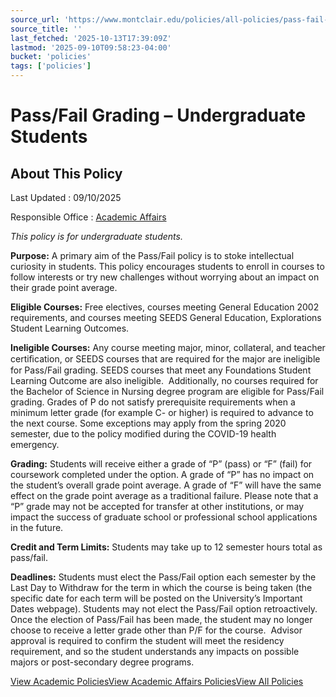 ```yaml
---
source_url: 'https://www.montclair.edu/policies/all-policies/pass-fail-grading/'
source_title: ''
last_fetched: '2025-10-13T17:39:09Z'
lastmod: '2025-09-10T09:58:23-04:00'
bucket: 'policies'
tags: ['policies']
---
```


# Pass/Fail Grading – Undergraduate Students

## About This Policy

Last Updated
:   09/10/2025

Responsible Office
:   [Academic Affairs](https://www.montclair.edu/policies/responsible-office/academic-affairs/)

*This policy is for undergraduate students.*

**Purpose:** A primary aim of the Pass/Fail policy is to stoke intellectual curiosity in students. This policy encourages students to enroll in courses to follow interests or try new challenges without worrying about an impact on their grade point average.

**Eligible Courses:** Free electives, courses meeting General Education 2002 requirements, and courses meeting SEEDS General Education, Explorations Student Learning Outcomes.

**Ineligible Courses:** Any course meeting major, minor, collateral, and teacher certiﬁcation, or SEEDS courses that are required for the major are ineligible for Pass/Fail grading. SEEDS courses that meet any Foundations Student Learning Outcome are also ineligible.  Additionally, no courses required for the Bachelor of Science in Nursing degree program are eligible for Pass/Fail grading. Grades of P do not satisfy prerequisite requirements when a minimum letter grade (for example C- or higher) is required to advance to the next course. Some exceptions may apply from the spring 2020 semester, due to the policy modified during the COVID-19 health emergency.

**Grading:** Students will receive either a grade of “P” (pass) or “F” (fail) for coursework completed under the option. A grade of “P” has no impact on the student’s overall grade point average. A grade of “F” will have the same effect on the grade point average as a traditional failure. Please note that a “P” grade may not be accepted for transfer at other institutions, or may impact the success of graduate school or professional school applications in the future.

**Credit and Term Limits:** Students may take up to 12 semester hours total as pass/fail.

**Deadlines:** Students must elect the Pass/Fail option each semester by the Last Day to Withdraw for the term in which the course is being taken (the specific date for each term will be posted on the University’s Important Dates webpage). Students may not elect the Pass/Fail option retroactively. Once the election of Pass/Fail has been made, the student may no longer choose to receive a letter grade other than P/F for the course.  Advisor approval is required to confirm the student will meet the residency requirement, and so the student understands any impacts on possible majors or post-secondary degree programs.

[View Academic Policies](https://www.montclair.edu/policies/category/academic/)[View Academic Affairs Policies](https://www.montclair.edu/policies/responsible-office/academic-affairs/)[View All Policies](https://www.montclair.edu/policies/all-policies/)